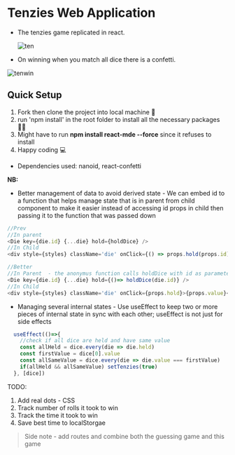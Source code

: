 # Tenzies Web Application
- The tenzies game replicated in react.

  ![ten](https://user-images.githubusercontent.com/77986239/222986337-b3edfea5-eeec-45a4-b618-be5a16fe8be7.PNG)

- On winning when you match all dice there is a confetti.

![tenwin](https://user-images.githubusercontent.com/77986239/222986342-264a8add-8520-4571-a701-8d335abf1ac8.PNG)


## Quick Setup
1. Fork then clone the project into local machine 🍴
1. run 'npm install' in the root folder to install all the necessary packages 👩‍💻
1. Might have to run **npm install react-mde --force**  since it refuses to install
1. Happy coding 💻

* Dependencies used: nanoid, react-confetti

**NB:**
- Better management of data to avoid derived state -  We can embed id to a function that helps manage state that is in parent  from child component to make it easier instead of accessing id props in child then passing it to the function that was passed down
```js
//Prev
//In parent
<Die key={die.id} {...die} hold={holdDice} />
//In Child
<div style={styles} className='die' onClick={() => props.hold(props.id)}>{props.value}</div>

//Better
//In Parent  - the anonymus function calls holdDice with id as parameter
<Die key={die.id} {...die} hold={()=> holdDice(die.id)} />
//In Child
<div style={styles} className='die' onClick={props.hold}>{props.value}</div>
```

- Managing several internal states -  Use useEffect to keep two or more pieces of internal state in sync with each other; useEffect is not just for side effects
```js
  useEffect(()=>{
    //check if all dice are held and have same value
    const allHeld = dice.every(die => die.held)
    const firstValue = dice[0].value
    const allSameValue = dice.every(die => die.value === firstValue)
    if(allHeld && allSameValue) setTenzies(true)
  }, [dice])

```

TODO: 
1. Add real dots - CSS
2. Track number of rolls it took to win
3. Track the time it took to win
4. Save best time to localStorgae

> Side note - add routes and combine both the guessing game and this game

